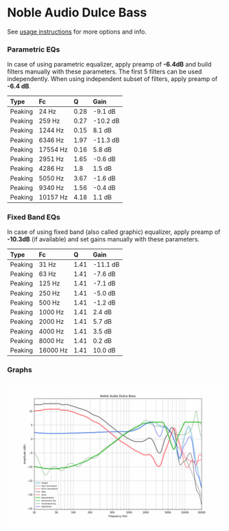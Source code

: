 # Noble Audio Dulce Bass
See [usage instructions](https://github.com/jaakkopasanen/AutoEq#usage) for more options and info.

### Parametric EQs
In case of using parametric equalizer, apply preamp of **-6.4dB** and build filters manually
with these parameters. The first 5 filters can be used independently.
When using independent subset of filters, apply preamp of **-6.4 dB**.

| Type    | Fc       |    Q | Gain     |
|:--------|:---------|:-----|:---------|
| Peaking | 24 Hz    | 0.28 | -9.1 dB  |
| Peaking | 259 Hz   | 0.27 | -10.2 dB |
| Peaking | 1244 Hz  | 0.15 | 8.1 dB   |
| Peaking | 6346 Hz  | 1.97 | -11.3 dB |
| Peaking | 17554 Hz | 0.16 | 5.8 dB   |
| Peaking | 2951 Hz  | 1.65 | -0.6 dB  |
| Peaking | 4286 Hz  | 1.8  | 1.5 dB   |
| Peaking | 5050 Hz  | 3.67 | -1.6 dB  |
| Peaking | 9340 Hz  | 1.56 | -0.4 dB  |
| Peaking | 10157 Hz | 4.18 | 1.1 dB   |

### Fixed Band EQs
In case of using fixed band (also called graphic) equalizer, apply preamp of **-10.3dB**
(if available) and set gains manually with these parameters.

| Type    | Fc       |    Q | Gain     |
|:--------|:---------|:-----|:---------|
| Peaking | 31 Hz    | 1.41 | -11.1 dB |
| Peaking | 63 Hz    | 1.41 | -7.6 dB  |
| Peaking | 125 Hz   | 1.41 | -7.1 dB  |
| Peaking | 250 Hz   | 1.41 | -5.0 dB  |
| Peaking | 500 Hz   | 1.41 | -1.2 dB  |
| Peaking | 1000 Hz  | 1.41 | 2.4 dB   |
| Peaking | 2000 Hz  | 1.41 | 5.7 dB   |
| Peaking | 4000 Hz  | 1.41 | 3.5 dB   |
| Peaking | 8000 Hz  | 1.41 | 0.2 dB   |
| Peaking | 16000 Hz | 1.41 | 10.0 dB  |

### Graphs
![](./Noble%20Audio%20Dulce%20Bass.png)